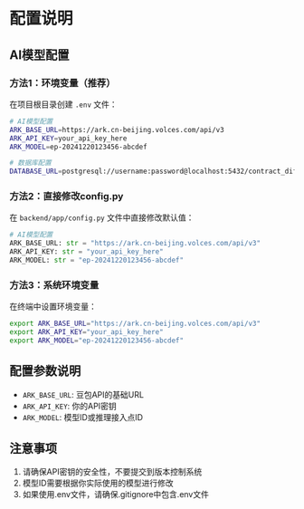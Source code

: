 # 配置说明

## AI模型配置

### 方法1：环境变量（推荐）

在项目根目录创建 `.env` 文件：

```bash
# AI模型配置
ARK_BASE_URL=https://ark.cn-beijing.volces.com/api/v3
ARK_API_KEY=your_api_key_here
ARK_MODEL=ep-20241220123456-abcdef

# 数据库配置
DATABASE_URL=postgresql://username:password@localhost:5432/contract_diff
```

### 方法2：直接修改config.py

在 `backend/app/config.py` 文件中直接修改默认值：

```python
# AI模型配置
ARK_BASE_URL: str = "https://ark.cn-beijing.volces.com/api/v3"
ARK_API_KEY: str = "your_api_key_here"
ARK_MODEL: str = "ep-20241220123456-abcdef"
```

### 方法3：系统环境变量

在终端中设置环境变量：

```bash
export ARK_BASE_URL="https://ark.cn-beijing.volces.com/api/v3"
export ARK_API_KEY="your_api_key_here"
export ARK_MODEL="ep-20241220123456-abcdef"
```

## 配置参数说明

- `ARK_BASE_URL`: 豆包API的基础URL
- `ARK_API_KEY`: 你的API密钥
- `ARK_MODEL`: 模型ID或推理接入点ID

## 注意事项

1. 请确保API密钥的安全性，不要提交到版本控制系统
2. 模型ID需要根据你实际使用的模型进行修改
3. 如果使用.env文件，请确保.gitignore中包含.env文件


